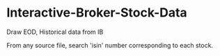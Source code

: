 # Interactive-Broker-Stock-Data
Draw EOD, Historical data from IB

From any source file, search 'isin' number corresponding to each stock.

